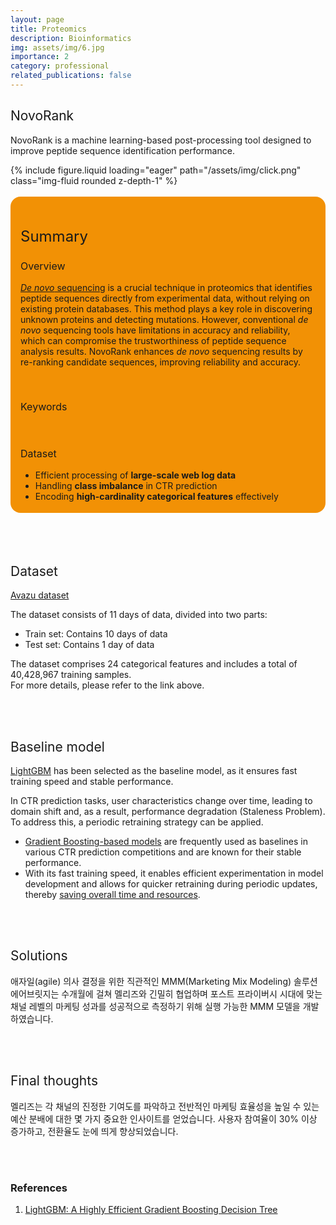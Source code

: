 ```yaml
---
layout: page
title: Proteomics
description: Bioinformatics
img: assets/img/6.jpg
importance: 2
category: professional
related_publications: false
---
```


<style>
    :root {
        --summary-background-color: #f29105; /* 기본 모드 배경색 */
    }

    html[data-theme="dark"] {
        --summary-background-color: var(--global-hover-color); /* 다크 모드 배경색 */
    }

    .summary-container {
        background-color: var(--summary-background-color);
        padding: 1rem 1rem 0.25rem 1rem;
        border-radius: 1rem;
    }
</style>

<section class="container mt-5">
    <div class="row">
        <div class="col-sm mt-3 mt-md-0">
            <h2 style="font-weight: 400;">NovoRank</h2>
            <p>
                <strong style="font-weight: 400;">NovoRank</strong> is a machine learning-based post-processing tool designed to improve peptide sequence identification performance.
            </p>
            <div class="row">
                <div class="col-sm-3 mt-3 mt-md-0 text-start">
                    {% include figure.liquid loading="eager" path="/assets/img/click.png" class="img-fluid rounded z-depth-1" %}
                </div>
            </div>
            <br>
            <!-- Summary 부분을 summary-container 클래스로 감쌈 -->
            <div class="summary-container">
                <h2 style="font-weight: 400; font-size: 1.5rem;">Summary</h2>
                <h3 style="font-weight: 400; font-size: 1rem;">Overview</h3>
                <p>
                    <u><em>De novo</em> sequencing</u> is a crucial technique in proteomics that identifies peptide sequences directly from experimental data, without relying on existing protein databases. This method plays a key role in discovering unknown proteins and detecting mutations. However, conventional <em>de novo</em> sequencing tools have limitations in accuracy and reliability, which can compromise the trustworthiness of peptide sequence analysis results. <strong style="font-weight: 400;">NovoRank</strong> enhances <em>de novo</em> sequencing results by re-ranking candidate sequences, improving reliability and accuracy.
                </p>
                <br>
                <h3 style="font-weight: 400; font-size: 1rem;">Keywords</h3>
                <br>
                <h3 style="font-weight: 400; font-size: 1rem;">Dataset</h3>
                <ul>
                    <li>Efficient processing of <strong>large-scale web log data</strong></li>
                    <li>Handling <strong>class imbalance</strong> in CTR prediction</li>
                    <li>Encoding <strong>high-cardinality categorical features</strong> effectively</li>
                </ul>
            </div>
            <br>
            <br>
            <br>
            <h2 style="font-weight: 400;">Dataset</h2>
            <p><a href="https://www.kaggle.com/c/avazu-ctr-prediction/data">Avazu dataset</a></p>
            <p>The dataset consists of 11 days of data, divided into two parts:</p>
            <ul>
                <li>Train set: Contains 10 days of data</li>
                <li>Test set: Contains 1 day of data</li>
            </ul>
            <p>The dataset comprises 24 categorical features and includes a total of 40,428,967 training samples.<br>
                For more details, please refer to the link above.
            </p>
            <br>
            <br>
            <h2 style="font-weight: 400;">Baseline model</h2>
            <p>
                <a href="https://lightgbm.readthedocs.io/en/latest/">LightGBM</a> has been selected as the baseline model, as it ensures <strong style="font-weight: 400;">fast training speed and stable performance</strong>.
            </p>
                In CTR prediction tasks, user characteristics change over time, leading to <strong style="font-weight: 400;">domain shift</strong> and, as a result, performance degradation (<strong style="font-weight: 400;">Staleness Problem</strong>). To address this, a periodic retraining strategy can be applied.
            <p>
            </p>
            <ul>
                <li><u>Gradient Boosting-based models</u> are frequently used as baselines in various CTR prediction competitions and are known for their stable performance.</li>
                <li>With its fast training speed, it enables efficient experimentation in model development and allows for quicker retraining during periodic updates, thereby <u>saving overall time and resources</u>.</li>
            </ul>
            <br>
            <br>
            <h2 style="font-weight: 400;">Solutions</h2>
            <p>
                애자일(agile) 의사 결정을 위한 직관적인 MMM(Marketing Mix Modeling) 솔루션<br>
                에어브릿지는 수개월에 걸쳐 멜리즈와 긴밀히 협업하며 포스트 프라이버시 시대에 맞는 채널 레벨의 마케팅 성과를 성공적으로 측정하기 위해 실행 가능한 MMM 모델을 개발하였습니다.
            </p>
            <br>
            <br>
            <h2 style="font-weight: 400;">Final thoughts</h2>
            <p>
                멜리즈는 각 채널의 진정한 기여도를 파악하고 전반적인 마케팅 효율성을 높일 수 있는 예산 분배에 대한 몇 가지 중요한 인사이트를 얻었습니다.
                사용자 참여율이 30% 이상 증가하고, 전환율도 눈에 띄게 향상되었습니다.
            </p>
            <br>
            <br>
<section>
    <h3>References</h3>
        <ol>
            <li><a href="https://lightgbm.readthedocs.io/en/stable/">LightGBM: A Highly Efficient Gradient Boosting Decision Tree</a></li>
        </ol>
</section>
